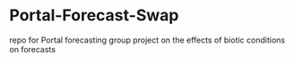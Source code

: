 # Portal-Forecast-Swap
repo for Portal forecasting group project on the effects of biotic conditions on forecasts
